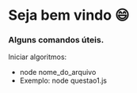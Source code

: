 # Seja bem vindo :smile:

<h3>Alguns comandos úteis.</h3>
<p>Iniciar algoritmos:</p>
<ul>
  <li>node nome_do_arquivo</li>
  <li>Exemplo: node questao1.js</li>
</ul>
